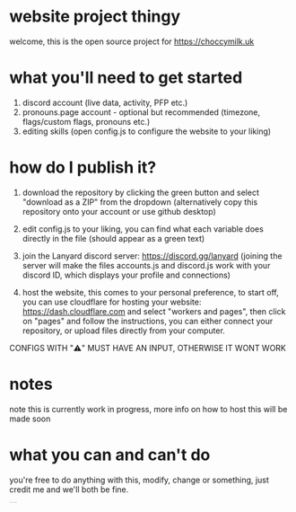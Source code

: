 # website project thingy

welcome, this is the open source project for https://choccymilk.uk

# what you'll need to get started
1. discord account (live data, activity, PFP etc.)
2. pronouns.page account - optional but recommended (timezone, flags/custom flags, pronouns etc.)
3. editing skills (open config.js to configure the website to your liking)

# how do I publish it?
1. download the repository by clicking the green button and select "download as a ZIP" from the dropdown (alternatively copy this repository onto your account or use github desktop) 
2. edit config.js to your liking, you can find what each variable does directly in the file (should appear as a green text)

3. join the Lanyard discord server: https://discord.gg/lanyard (joining the server will make the files accounts.js and discord.js work with your discord ID, which displays your profile and connections)

4. host the website, this comes to your personal preference, to start off, you can use cloudflare for hosting your website: https://dash.cloudflare.com and select "workers and pages", then click on "pages" and follow the instructions, you can either connect your repository, or upload files directly from your computer.

CONFIGS WITH "⚠️" MUST HAVE AN INPUT, OTHERWISE IT WONT WORK

# notes
note this is currently work in progress, more info on how to host this will be made soon

# what you can and can't do
you're free to do anything with this, modify, change or something, just credit me and we'll both be fine.

<sub><sup><sub><sup><sub><sup><sub><sup><sub><sup><sub><sup><sub><sup><sub><sup>a full web editor for this thing? maybe..